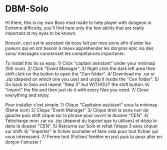 # DBM-Solo

Hi there, this is my own Boss mod made to help player with dungeon in Extreme difficulty, you'll find here only the few ability that are really important at my eyes to be known.

Bonsoir, ceci est le assistant de boss fait par mes soins afin d'aider les joueurs qui en ont besoin à mieux appréhender les donjons epic via des sons/ messages concernant les compétances importante.

To install this its so easy: 
1/ Click "captain assistant" under your minimap (5th icon).
2/ Click "Event Manager".
3/ Right click the dark left area then shift click on the button to open the "Cen folder".
4/ Download my .rar or .zip (depend on which one you use) and unzip it inside the "Cen folder".
5/ Go back to Solo and repeat "Step 3" but WITHOUT the shift button.
6/ "import" the file and then just do it with every files you need.
7/ Close everything and enjoy.

Pour installer c'est simple: 
1/ Clique "Capitaine assistant" sous la minimap (5ème icon)
2/ Clique "Event Manager"
3/ Clique droit la zone noir de gauche puis shift clique sur la phrase pour ouvrir le dossier "CEN".
4/ Télécharge mon .rar ou .zip (depend du logiciel que tu utilises) et dézip le dans le dossier "CEN".
5/ Retourne sur Solo et refait l'étape 3 sans cliquer sur shift.
6/ "importer" le fichier souhaiter et faire cela pour tout fichier qui vous interessent.
7/ Ferme tout (Fichier/ fenêtre en jeu) puis tu peux aller en donjon t'amuser !
